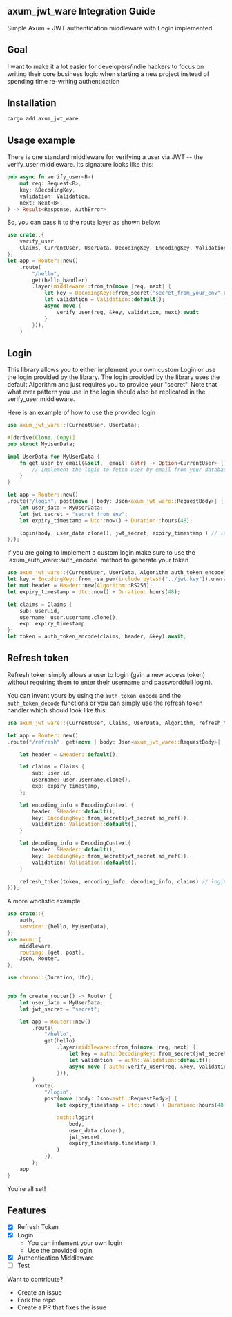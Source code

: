 ## axum_jwt_ware Integration Guide

Simple Axum + JWT authentication middleware with Login implemented.

## Goal

<p>I want to make it a lot easier for developers/indie hackers to focus on writing their core business logic when starting a new project instead of spending time re-writing authentication</p>

## Installation

```sh
cargo add axum_jwt_ware
```

## Usage example

There is one standard middleware for verifying a user via JWT -- the verify_user middleware. Its signature looks like this:

```rs
pub async fn verify_user<B>(
    mut req: Request<B>,
    key: &DecodingKey,
    validation: Validation,
    next: Next<B>,
) -> Result<Response, AuthError>
```

So, you can pass it to the route layer as shown below:

```rs
use crate::{
    verify_user,
    Claims, CurrentUser, UserData, DecodingKey, EncodingKey, Validation, Header
};
let app = Router::new()
    .route(
        "/hello",
        get(hello_handler)
        .layer(middleware::from_fn(move |req, next| {
            let key = DecodingKey::from_secret("secret_from_your_env".as_ref());
            let validation = Validation::default();
            async move {
                verify_user(req, &key, validation, next).await
            }
        })),
    )
```

## Login

<p>This library allows you to either implement your own custom Login or use the login provided by the library. The login provided by the library uses the default Algorithm and just requires you to provide your "secret". Note that what ever pattern you use in the login should also be replicated in the verify_user middleware.</p>

<p>Here is an example of how to use the provided login</p>

```rs
use axum_jwt_ware::{CurrentUser, UserData};

#[derive(Clone, Copy)]
pub struct MyUserData;

impl UserData for MyUserData {
    fn get_user_by_email(&self, _email: &str) -> Option<CurrentUser> {
        // Implement the logic to fetch user by email from your database
    }
}

let app = Router::new()
.route("/login", post(move | body: Json<axum_jwt_ware::RequestBody>| {
    let user_data = MyUserData;
    let jwt_secret = "secret_from_env";
    let expiry_timestamp = Utc::now() + Duration::hours(48);

    login(body, user_data.clone(), jwt_secret, expiry_timestamp ) // login returns {username, token}
}));
```

<p>If you are going to implement a custom login make sure to use the `axum_auth_ware::auth_encode` method to generate your token</p>

```rs
use axum_jwt_ware::{CurrentUser, UserData, Algorithm auth_token_encode};
let key = EncodingKey::from_rsa_pem(include_bytes!("../jwt.key")).unwrap();
let mut header = Header::new(Algorithm::RS256);
let expiry_timestamp = Utc::now() + Duration::hours(48);

let claims = Claims {
    sub: user.id,
    username: user.username.clone(),
    exp: expiry_timestamp,
};
let token = auth_token_encode(claims, header, &key).await;
```

## Refresh token

Refresh token simply allows a user to login (gain a new access token) without requiring them to enter their username and password(full login).

You can invent yours by using the `auth_token_encode` and the `auth_token_decode` functions or you can simply use the
refresh token handler which should look like this:

```rs
use axum_jwt_ware::{CurrentUser, Claims, UserData, Algorithm, refresh_token};

let app = Router::new()
.route("/refresh", get(move | body: Json<axum_jwt_ware::RequestBody>| {

    let header = &Header::default();

    let claims = Claims {
        sub: user.id,
        username: user.username.clone(),
        exp: expiry_timestamp,
    };

    let encoding_info = EncodingContext {
        header: &Header::default(),
        key: EncodingKey::from_secret(jwt_secret.as_ref()).
        validation: Validation::default(),
    }

    let decoding_info = DecodingContext{
        header: &Header::default(),
        key: DecodingKey::from_secret(jwt_secret.as_ref()).
        validation: Validation::default(),
    }

    refresh_token(token, encoding_info, decoding_info, claims) // login returns {username, token}
}));
```

A more wholistic example:

```rs
use crate::{
    auth,
    service::{hello, MyUserData},
};
use axum::{
    middleware,
    routing::{get, post},
    Json, Router,
};

use chrono::{Duration, Utc};


pub fn create_router() -> Router {
    let user_data = MyUserData;
    let jwt_secret = "secret";

    let app = Router::new()
        .route(
            "/hello",
            get(hello)
                .layer(middleware::from_fn(move |req, next| {
                    let key = auth::DecodingKey::from_secret(jwt_secret.as_ref());
                    let validation  = auth::Validation::default();
                    async move { auth::verify_user(req, &key, validation, next).await }
                })),
        )
        .route(
            "/login",
            post(move |body: Json<auth::RequestBody>| {
                let expiry_timestamp = Utc::now() + Duration::hours(48);

                auth::login(
                    body,
                    user_data.clone(),
                    jwt_secret,
                    expiry_timestamp.timestamp(),
                )
            }),
        );
    app
}

```

<p>You're all set!</p>

## Features

- [x] Refresh Token
- [x] Login
  - You can imlement your own login
  - Use the provided login
- [x] Authentication Middleware
- [ ] Test

<p>Want to contribute?</p>

- Create an issue
- Fork the repo
- Create a PR that fixes the issue

